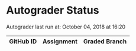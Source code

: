 # Autograder Status
Autograder last run at: October 04, 2018 at 16:20

| GitHub ID | Assignment | Graded Branch |
|-----------|------------|---------------|
